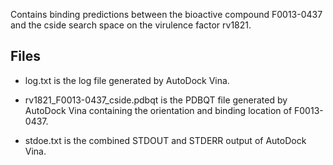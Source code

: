 Contains binding predictions between the bioactive compound F0013-0437 and the cside search space on the virulence factor rv1821.

## Files

- log.txt is the log file generated by AutoDock Vina.

- rv1821_F0013-0437_cside.pdbqt is the PDBQT file generated by AutoDock Vina containing the orientation and binding location of F0013-0437.

- stdoe.txt is the combined STDOUT and STDERR output of AutoDock Vina.

